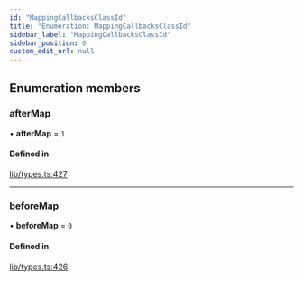 ```yaml
---
id: "MappingCallbacksClassId"
title: "Enumeration: MappingCallbacksClassId"
sidebar_label: "MappingCallbacksClassId"
sidebar_position: 0
custom_edit_url: null
---
```


## Enumeration members

### afterMap

• **afterMap** = `1`

#### Defined in

[lib/types.ts:427](https://github.com/nartc/mapper/blob/e4b240d/packages/core/src/lib/types.ts#L427)

___

### beforeMap

• **beforeMap** = `0`

#### Defined in

[lib/types.ts:426](https://github.com/nartc/mapper/blob/e4b240d/packages/core/src/lib/types.ts#L426)
